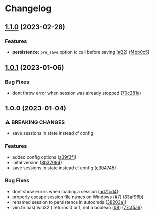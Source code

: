 # Changelog

## [1.1.0](https://github.com/folke/persistence.nvim/compare/v1.0.1...v1.1.0) (2023-02-28)


### Features

* **persistence:** `pre_save` option to call before saving ([#22](https://github.com/folke/persistence.nvim/issues/22)) ([f4bb0c5](https://github.com/folke/persistence.nvim/commit/f4bb0c5641a0e6c9ac3675ddd794ca78099d8510))

## [1.0.1](https://github.com/folke/persistence.nvim/compare/v1.0.0...v1.0.1) (2023-01-06)


### Bug Fixes

* dont throw error when session was already stopped ([70c281e](https://github.com/folke/persistence.nvim/commit/70c281e54e34630d8bef9b1cf9f7a0ac3edd6a1c))

## 1.0.0 (2023-01-04)


### ⚠ BREAKING CHANGES

* save sessions in state instead of config

### Features

* added config options ([a39f3f1](https://github.com/folke/persistence.nvim/commit/a39f3f10c836709f9b6e009b20a1f028851c50e0))
* inital version ([8b32094](https://github.com/folke/persistence.nvim/commit/8b32094309ee986066c219d2b4d88a4045fbcb8c))
* save sessions in state instead of config ([c304745](https://github.com/folke/persistence.nvim/commit/c30474509666187181add6122e775f9978478c81))


### Bug Fixes

* dont show errors when loading a session ([ad7fcd4](https://github.com/folke/persistence.nvim/commit/ad7fcd4fed0cecb9ae3c6cbc4a61801ef4e2466d))
* properly escape session file names on Windows ([#7](https://github.com/folke/persistence.nvim/issues/7)) ([83af96b](https://github.com/folke/persistence.nvim/commit/83af96b1f205dddab066c96b029ceeee192b48d4))
* renamed session to persistence in autocmds ([38203a1](https://github.com/folke/persistence.nvim/commit/38203a17a97d49bfcc938f171ecfa44f52dda08e))
* vim.fn.has('win32') returns 0 or 1, not a boolean ([#8](https://github.com/folke/persistence.nvim/issues/8)) ([77cf5a6](https://github.com/folke/persistence.nvim/commit/77cf5a6ee162013b97237ff25450080401849f85))
